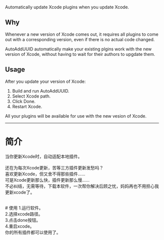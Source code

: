 Automatically update Xcode plugins when you update Xcode.

## Why

Whenever a new version of Xcode comes out, it requires all plugins to come out with a corresponding version, even if there is no actual code changed.

AutoAddUUID automatically make your existing plgins work with the new version of Xcode, without having to wait for their authors to upgdate them.

## Usage

After you update your version of Xcode:

1. Build and run AutoAddUUID.
2. Select Xcode path.
3. Click Done.
4. Restart Xcode.

All your plugins will be available for use with the new vesion of Xcode.

---

# 简介
当你更新Xcode时，自动适配本地插件。<br/><br/>
还在为每次Xcode更新，苦等三方插件更新发愁吗？<br/>
喜欢更新Xcode，但又舍不得那些插件......<br/>
可是Xcode更新那么快，插件更新那么慢......<br/>
不必纠结，无需等待，下载本软件，一次帮你解决后顾之忧，妈妈再也不用担心我更新xcode了。

<br/>
# 使用
1.运行软件。<br/>
2.选择xcode路径。<br/>
3.点击done按钮。<br/>
4.重启xcode。<br/>
你的所有插件都可以使用了。

